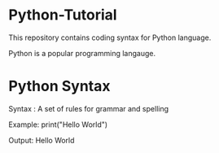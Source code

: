 # Python-Tutorial
This repository contains coding syntax for Python language.

Python is a popular programming langauge.

# Python Syntax

Syntax : A set of rules for grammar and spelling

Example:
print("Hello World")

Output: Hello World

